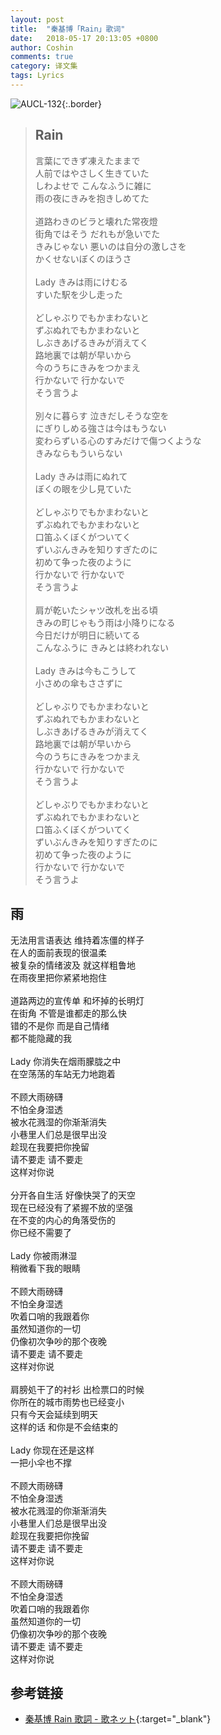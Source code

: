 ```yaml
---
layout: post
title:  "秦基博「Rain」歌词"
date:   2018-05-17 20:13:05 +0800
author: Coshin
comments: true
category: 译文集
tags: Lyrics
---
```

![AUCL-132](https://is1-ssl.mzstatic.com/image/thumb/Music118/v4/81/61/07/816107fe-268c-6e7b-752b-ba444cd6c694/source/600x600bb.jpg){:.border}

<blockquote class="original">
  <h2>Rain</h2>
  <p>
    言葉にできず凍えたままで<br>
    人前ではやさしく生きていた<br>
    しわよせで こんなふうに雑に<br>
    雨の夜にきみを抱きしめてた<br>
    <br>
    道路わきのビラと壊れた常夜燈<br>
    街角ではそう だれもが急いでた<br>
    きみじゃない 悪いのは自分の激しさを<br>
    かくせないぼくのほうさ<br>
    <br>
    Lady きみは雨にけむる<br>
    すいた駅を少し走った<br>
    <br>
    どしゃぶりでもかまわないと<br>
    ずぶぬれでもかまわないと<br>
    しぶきあげるきみが消えてく<br>
    路地裏では朝が早いから<br>
    今のうちにきみをつかまえ<br>
    行かないで 行かないで<br>
    そう言うよ<br>
    <br>
    別々に暮らす 泣きだしそうな空を<br>
    にぎりしめる強さは今はもうない<br>
    変わらずいる心のすみだけで傷つくような<br>
    きみならもういらない<br>
    <br>
    Lady きみは雨にぬれて<br>
    ぼくの眼を少し見ていた<br>
    <br>
    どしゃぶりでもかまわないと<br>
    ずぶぬれでもかまわないと<br>
    口笛ふくぼくがついてく<br>
    ずいぶんきみを知りすぎたのに<br>
    初めて争った夜のように<br>
    行かないで 行かないで<br>
    そう言うよ<br>
    <br>
    肩が乾いたシャツ改札を出る頃<br>
    きみの町じゃもう雨は小降りになる<br>
    今日だけが明日に続いてる<br>
    こんなふうに きみとは終われない<br>
    <br>
    Lady きみは今もこうして<br>
    小さめの傘もささずに<br>
    <br>
    どしゃぶりでもかまわないと<br>
    ずぶぬれでもかまわないと<br>
    しぶきあげるきみが消えてく<br>
    路地裏では朝が早いから<br>
    今のうちにきみをつかまえ<br>
    行かないで 行かないで<br>
    そう言うよ<br>
    <br>
    どしゃぶりでもかまわないと<br>
    ずぶぬれでもかまわないと<br>
    口笛ふくぼくがついてく<br>
    ずいぶんきみを知りすぎたのに<br>
    初めて争った夜のように<br>
    行かないで 行かないで<br>
    そう言うよ
  </p>
</blockquote>

<div class="translation">
  <h2>雨</h2>
  <p>
    无法用言语表达 维持着冻僵的样子<br>
    在人的面前表现的很温柔<br>
    被复杂的情绪波及 就这样粗鲁地<br>
    在雨夜里把你紧紧地抱住<br>
    <br>
    道路两边的宣传单 和坏掉的长明灯<br>
    在街角 不管是谁都走的那么快<br>
    错的不是你 而是自己情绪<br>
    都不能隐藏的我<br>
    <br>
    Lady 你消失在烟雨朦胧之中<br>
    在空荡荡的车站无力地跑着<br>
    <br>
    不顾大雨磅礴<br>
    不怕全身湿透<br>
    被水花溅湿的你渐渐消失<br>
    小巷里人们总是很早出没<br>
    趁现在我要把你挽留<br>
    请不要走 请不要走<br>
    这样对你说<br>
    <br>
    分开各自生活 好像快哭了的天空<br>
    现在已经没有了紧握不放的坚强<br>
    在不变的内心的角落受伤的<br>
    你已经不需要了<br>
    <br>
    Lady 你被雨淋湿<br>
    稍微看下我的眼睛<br>
    <br>
    不顾大雨磅礴<br>
    不怕全身湿透<br>
    吹着口哨的我跟着你<br>
    虽然知道你的一切<br>
    仍像初次争吵的那个夜晚<br>
    请不要走 请不要走<br>
    这样对你说<br>
    <br>
    肩膀処干了的衬衫 出检票口的时候<br>
    你所在的城市雨势也已经变小<br>
    只有今天会延续到明天<br>
    这样的话 和你是不会结束的<br>
    <br>
    Lady 你现在还是这样<br>
    一把小伞也不撑<br>
    <br>
    不顾大雨磅礴<br>
    不怕全身湿透<br>
    被水花溅湿的你渐渐消失<br>
    小巷里人们总是很早出没<br>
    趁现在我要把你挽留<br>
    请不要走 请不要走<br>
    这样对你说<br>
    <br>
    不顾大雨磅礴<br>
    不怕全身湿透<br>
    吹着口哨的我跟着你<br>
    虽然知道你的一切<br>
    仍像初次争吵的那个夜晚<br>
    请不要走 请不要走<br>
    这样对你说
  </p>
</div>

## 参考链接

* [秦基博 Rain 歌詞 - 歌ネット](https://www.uta-net.com/song/146922/){:target="_blank"}
